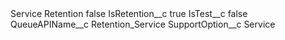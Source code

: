 <?xml version="1.0" encoding="UTF-8"?>
<CustomMetadata xmlns="http://soap.sforce.com/2006/04/metadata" xmlns:xsi="http://www.w3.org/2001/XMLSchema-instance" xmlns:xsd="http://www.w3.org/2001/XMLSchema">
    <label>Service Retention</label>
    <protected>false</protected>
    <values>
        <field>IsRetention__c</field>
        <value xsi:type="xsd:boolean">true</value>
    </values>
    <values>
        <field>IsTest__c</field>
        <value xsi:type="xsd:boolean">false</value>
    </values>
    <values>
        <field>QueueAPIName__c</field>
        <value xsi:type="xsd:string">Retention_Service</value>
    </values>
    <values>
        <field>SupportOption__c</field>
        <value xsi:type="xsd:string">Service</value>
    </values>
</CustomMetadata>
